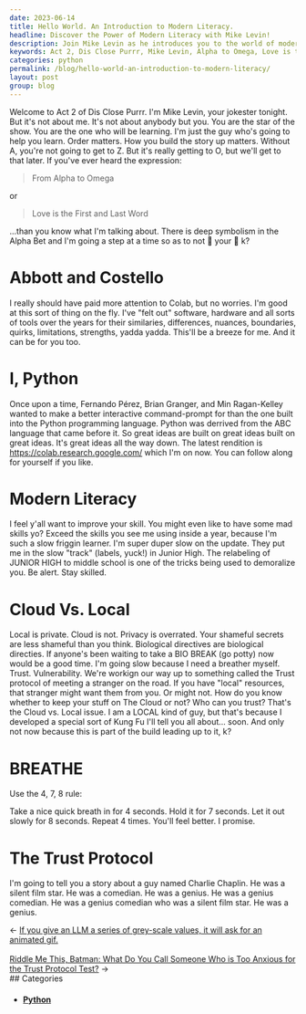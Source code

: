 ```yaml
---
date: 2023-06-14
title: Hello World. An Introduction to Modern Literacy.
headline: Discover the Power of Modern Literacy with Mike Levin!
description: Join Mike Levin as he introduces you to the world of modern literacy. Learn the symbolism of the Alpha Bet and explore the similarities and differences between software, hardware, and tools. Discover the power of Colab, Python, and the Trust Protocol. Get ready to exceed your skills in just one year!
keywords: Act 2, Dis Close Purrr, Mike Levin, Alpha to Omega, Love is the First and Last Word, Colab, Python, Fernando Pérez, Brian Granger, Min Ragan-Kelley, ABC language, interactive command-prompt, software, hardware, tools, Alpha Bet, symbolism, Omega, Cloud, Local, privacy, secrets, biological directives, BIO BREAK, Trust protocol, Kung Fu
categories: python
permalink: /blog/hello-world-an-introduction-to-modern-literacy/
layout: post
group: blog
---
```



Welcome to Act 2 of Dis Close Purrr. I'm Mike Levin, your jokester tonight. But
it's not about me. It's not about anybody but you. You are the star of the
show. You are the one who will be learning. I'm just the guy who's going to
help you learn. Order matters. How you build the story up matters. Without A,
you're not going to get to Z. But it's really getting to O, but we'll get to
that later. If you've ever heard the expression:

> From Alpha to Omega

or

> Love is the First and Last Word

...than you know what I'm talking about. There is deep symbolism in the Alpha
Bet and I'm going a step at a time so as to not 🤯 your 🧠 k?

# Abbott and Costello

I really should have paid more attention to Colab, but no worries. I'm good at
this sort of thing on the fly. I've "felt out" software, hardware and all sorts
of tools over the years for their similaries, differences, nuances, boundaries,
quirks, limitations, strengths, yadda yadda. This'll be a breeze for me. And it
can be for you too.

# I, Python

Once upon a time, Fernando Pérez, Brian Granger, and Min Ragan-Kelley wanted to
make a better interactive command-prompt for than the one built into the Python
programming language. Python was derrived from the ABC language that came
before it. So great ideas are built on great ideas built on great ideas. It's
great ideas all the way down. The latest rendition is
https://colab.research.google.com/ which I'm on now. You can follow along for
yourself if you like.

# Modern Literacy

I feel y'all want to improve your skill. You might even like to have some mad
skills yo? Exceed the skills you see me using inside a year, because I'm such a
slow friggin learner. I'm super duper slow on the update. They put me in the
slow "track" (labels, yuck!) in Junior High. The relabeling of JUNIOR HIGH to
middle school is one of the tricks being used to demoralize you. Be alert. Stay
skilled.

# Cloud Vs. Local

Local is private. Cloud is not. Privacy is overrated. Your shameful secrets are
less shameful than you think. Biological directives are biological directies.
If anyone's been waiting to take a BIO BREAK (go potty) now would be a good
time. I'm going slow because I need a breather myself. Trust. Vulnerability.
We're workign our way up to something called the Trust protocol of meeting a
stranger on the road. If you have "local" resources, that stranger might want
them from you. Or might not. How do you know whether to keep your stuff on The
Cloud or not? Who can you trust? That's the Cloud vs. Local issue. I am a LOCAL
kind of guy, but that's because I developed a special sort of Kung Fu I'll tell
you all about... soon. And only not now because this is part of the build
leading up to it, k?

# BREATHE

Use the 4, 7, 8 rule:

Take a nice quick breath in for 4 seconds. Hold it for 7 seconds. Let it out
slowly for 8 seconds. Repeat 4 times. You'll feel better. I promise.

# The Trust Protocol

I'm going to tell you a story about a guy named Charlie Chaplin. He was a
silent film star. He was a comedian. He was a genius. He was a genius
comedian. He was a genius comedian who was a silent film star. He was a genius.




















<div class="arrow-links"><div class="post-nav-prev"><span class="arrow">&larr;&nbsp;</span><a href="/blog/if-you-give-an-llm-a-series-of-grey-scale-values-it-will-ask-for-an-animated-gif/">If you give an LLM a series of grey-scale values, it will ask for an animated gif.</a></div> &nbsp; <div class="post-nav-next"><a href="/blog/riddle-me-this-batman-what-do-you-call-someone-who-is-too-anxious-for-the-trust-protocol-test/">Riddle Me This, Batman: What Do You Call Someone Who is Too Anxious for the Trust Protocol Test?</a><span class="arrow">&nbsp;&rarr;</span></div></div>
## Categories

<ul>
<li><h4><a href='/python/'>Python</a></h4></li></ul>